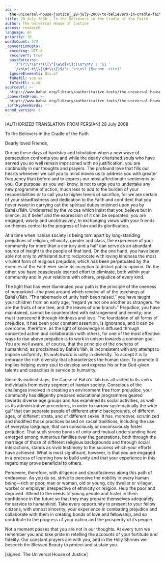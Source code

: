 ```yaml
---
id: >-
  the-universal-house-justice__28-july-2008-to-believers-in-cradle-faith__611530783__en
title: 28 July 2008 – To the Believers in the Cradle of the Faith
author: The Universal House of Justice
access: research
language: en
priority: 10
wordsCount: 874
_conversionOpts:
  encoding: UTF-8
  reconvert: true
  postPatterns:
    '/^(?:\*\s*)*(\[\^[\w\d]+\]:)\s*\n*/': '$1 '
    '/\n\n(.+\\\[\d+\\\])$/': '\n\n$1 {¶=none .cite}'
  ignoreElements: div.of
  fnRefEl: sup.ve
  fnTextEl: a.sd
sourceUrl: >-
  https://www.bahai.org/library/authoritative-texts/the-universal-house-of-justice/messages/20080728_001/20080728_001.xhtml
_convertedFrom: >-
  https://www.bahai.org/library/authoritative-texts/the-universal-house-of-justice/messages/20080728_001/20080728_001.xhtml
_softHyphenWords: ''
ocnmd_version: 2
---
```

\[AUTHORIZED TRANSLATION FROM PERSIAN\]
28 July 2008

To the Believers in the Cradle of the Faith

Dearly loved Friends,

During these days of hardship and tribulation when a new wave of persecution confronts you and while the dearly cherished souls who have served you so well remain imprisoned with no justification, you are continually in our thoughts and prayers. The profound love that fills our hearts whenever we call you to mind moves us to address you with greater frequency than before and to express our most affectionate sentiments to you. Our purpose, as you well know, is not to urge you to undertake any new programme of action, much less to add to the burden of your responsibilities or to call you to higher levels of sacrifice, for we are certain of your steadfastness and dedication to the Faith and confident that you never waver in carrying out the spiritual duties enjoined upon you by Bahá’u’lláh. Undeterred by the voices which insist that you believe but in silence, as if belief and the expression of it can be separated, you are engaged, wisely and unobtrusively, in exchanging views with your friends on themes central to the progress of Írán and its glorification.

At a time when Iranian society is being torn apart by long-standing prejudices of religion, ethnicity, gender and class, the experience of your community for more than a century and a half can serve as an abundant source of insight to the people of that land. On the one hand, you have been able not only to withstand but to reciprocate with loving kindness the most virulent form of religious prejudice, which has been perpetuated by the enemies of the Faith ever since its inception to distort public opinion. On the other, you have ceaselessly exerted effort to eliminate, both within your community and in your relations with others, prejudice of every kind.

The light that has ever illuminated your path is the principle of the oneness of humankind—the pivot around which revolve all of the teachings of Bahá’u’lláh. “The tabernacle of unity hath been raised,” you have taught your children from an early age, “regard ye not one another as strangers. Ye are the fruits of one tree, and the leaves of one branch.” Prejudice, you have maintained, cannot be counteracted with estrangement and enmity; one must transcend it through kindness and love. The foundation of all forms of prejudice, it has been your constant assertion, is ignorance, and it can be overcome, therefore, as the light of knowledge is diffused through concerted action and collaboration with others, for one of the most effective ways to rise above prejudice is to work in unison towards a common goal. You are well aware, of course, that the principle of the oneness of humankind, as proclaimed by Bahá’u’lláh, is inconsistent with any attempt to impose uniformity. Its watchword is unity in diversity. To accept it is to embrace the rich diversity that characterizes the human race. To promote it implies helping every soul to develop and express his or her God-given talents and capacities in service to humanity.

Since its earliest days, the Cause of Bahá’u’lláh has attracted to its ranks individuals from every segment of Iranian society. Conscious of the challenges involved in creating an environment free from prejudice, your community has diligently prepared educational programmes geared towards diverse age groups and has examined its social activities, as well as its administrative procedures, in order to narrow systematically the wide gulf that can separate people of different ethnic backgrounds, of different ages, of different strata, and of different sexes. It has, moreover, scrutinized and modified those practices based on social traditions, including the use of everyday language, that can consciously or unconsciously foster prejudice. That such strong bonds of unity and mutual understanding have emerged among numerous families over the generations, both through the marriage of those of different religious backgrounds and through social interactions, stands as vivid testimony to the success which your efforts have achieved. What is most significant, however, is that you are engaged in a process of learning how to build unity and that your experience in this regard may prove beneficial to others.

Persevere, therefore, with diligence and steadfastness along this path of endeavour. As you do so, strive to perceive the nobility in every human being—rich or poor, man or woman, old or young, city dweller or villager, worker or employer, irrespective of ethnicity or religion. Help the poor and deprived. Attend to the needs of young people and foster in them confidence in the future so that they may prepare themselves adequately for service to humankind. Take every opportunity to present to your fellow citizens, with utmost sincerity, your experience in combating prejudice and collaborate with them in creating bonds of love and fellowship, and so contribute to the progress of your nation and the prosperity of its people.

Not a moment passes that you are not in our thoughts. At every turn we remember you and take pride in retelling the accounts of your fortitude and fidelity. Our constant prayers are with you, and in the Holy Shrines we beseech the Blessed Beauty to protect and sustain you.

\[signed: The Universal House of Justice\]
